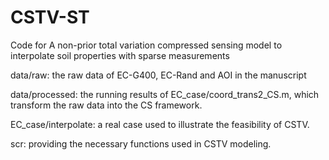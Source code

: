 # CSTV-ST
Code for A non-prior total variation compressed sensing model to interpolate soil properties with sparse measurements

data/raw: the raw data of EC-G400, EC-Rand and AOI in the manuscript

data/processed: the running results of EC_case/coord_trans2_CS.m, which transform the raw data into the CS framework.

EC_case/interpolate: a real case used to illustrate the feasibility of CSTV.

scr: providing the necessary functions used in CSTV modeling.
